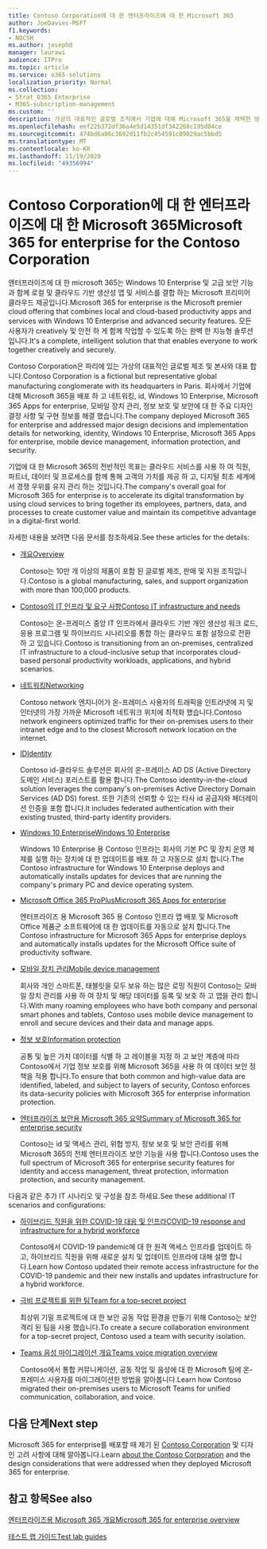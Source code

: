 ```yaml
---
title: Contoso Corporation에 대 한 엔터프라이즈에 대 한 Microsoft 365
author: JoeDavies-MSFT
f1.keywords:
- NOCSH
ms.author: josephd
manager: laurawi
audience: ITPro
ms.topic: article
ms.service: o365-solutions
localization_priority: Normal
ms.collection:
- Strat_O365_Enterprise
- M365-subscription-management
ms.custom: ''
description: 가상의 대표적인 글로벌 조직에서 기업에 대해 Microsoft 365을 채택한 방식입니다.
ms.openlocfilehash: eef22b372df36a4e5d14351df342268c195d04ce
ms.sourcegitcommit: 474bd6a86c3692d11fb2c454591c89029ac5bbd5
ms.translationtype: MT
ms.contentlocale: ko-KR
ms.lasthandoff: 11/19/2020
ms.locfileid: "49356994"
---
```

# <a name="microsoft-365-for-enterprise-for-the-contoso-corporation"></a><span data-ttu-id="e691c-103">Contoso Corporation에 대 한 엔터프라이즈에 대 한 Microsoft 365</span><span class="sxs-lookup"><span data-stu-id="e691c-103">Microsoft 365 for enterprise for the Contoso Corporation</span></span>

<span data-ttu-id="e691c-104">엔터프라이즈에 대 한 microsoft 365는 Windows 10 Enterprise 및 고급 보안 기능과 함께 로컬 및 클라우드 기반 생산성 앱 및 서비스를 결합 하는 Microsoft 프리미어 클라우드 제공입니다.</span><span class="sxs-lookup"><span data-stu-id="e691c-104">Microsoft 365 for enterprise is the Microsoft premier cloud offering that combines local and cloud-based productivity apps and services with Windows 10 Enterprise and advanced security features.</span></span> <span data-ttu-id="e691c-105">모든 사용자가 creatively 및 안전 하 게 함께 작업할 수 있도록 하는 완벽 한 지능형 솔루션입니다.</span><span class="sxs-lookup"><span data-stu-id="e691c-105">It's a complete, intelligent solution that that enables everyone to work together creatively and securely.</span></span>

<span data-ttu-id="e691c-106">Contoso Corporation은 파리에 있는 가상의 대표적인 글로벌 제조 및 본사와 대표 합니다.</span><span class="sxs-lookup"><span data-stu-id="e691c-106">Contoso Corporation is a fictional but representative global manufacturing conglomerate with its headquarters in Paris.</span></span> <span data-ttu-id="e691c-107">회사에서 기업에 대해 Microsoft 365을 배포 하 고 네트워킹, id, Windows 10 Enterprise, Microsoft 365 Apps for enterprise, 모바일 장치 관리, 정보 보호 및 보안에 대 한 주요 디자인 결정 사항 및 구현 정보를 해결 했습니다.</span><span class="sxs-lookup"><span data-stu-id="e691c-107">The company deployed Microsoft 365 for enterprise and addressed major design decisions and implementation details for networking, identity, Windows 10 Enterprise, Microsoft 365 Apps for enterprise, mobile device management, information protection, and security.</span></span>

<span data-ttu-id="e691c-108">기업에 대 한 Microsoft 365의 전반적인 목표는 클라우드 서비스를 사용 하 여 직원, 파트너, 데이터 및 프로세스를 함께 통해 고객의 가치를 제공 하 고, 디지털 최초 세계에서 경쟁 우위를 유지 관리 하는 것입니다.</span><span class="sxs-lookup"><span data-stu-id="e691c-108">The company's overall goal for Microsoft 365 for enterprise is to accelerate its digital transformation by using cloud services to bring together its employees, partners, data, and processes to create customer value and maintain its competitive advantage in a digital-first world.</span></span>

<span data-ttu-id="e691c-109">자세한 내용을 보려면 다음 문서를 참조하세요.</span><span class="sxs-lookup"><span data-stu-id="e691c-109">See these articles for the details:</span></span>

- [<span data-ttu-id="e691c-110">개요</span><span class="sxs-lookup"><span data-stu-id="e691c-110">Overview</span></span>](contoso-overview.md)

  <span data-ttu-id="e691c-111">Contoso는 10만 개 이상의 제품이 포함 된 글로벌 제조, 판매 및 지원 조직입니다.</span><span class="sxs-lookup"><span data-stu-id="e691c-111">Contoso is a global manufacturing, sales, and support organization with more than 100,000 products.</span></span>

- [<span data-ttu-id="e691c-112">Contoso의 IT 인프라 및 요구 사항</span><span class="sxs-lookup"><span data-stu-id="e691c-112">Contoso IT infrastructure and needs</span></span>](contoso-infra-needs.md)

  <span data-ttu-id="e691c-113">Contoso는 온-프레미스 중앙 IT 인프라에서 클라우드 기반 개인 생산성 워크 로드, 응용 프로그램 및 하이브리드 시나리오를 통합 하는 클라우드 포함 설정으로 전환 하 고 있습니다.</span><span class="sxs-lookup"><span data-stu-id="e691c-113">Contoso is transitioning from an on-premises, centralized IT infrastructure to a cloud-inclusive setup that incorporates cloud-based personal productivity workloads, applications, and hybrid scenarios.</span></span>

- [<span data-ttu-id="e691c-114">네트워킹</span><span class="sxs-lookup"><span data-stu-id="e691c-114">Networking</span></span>](contoso-networking.md)

  <span data-ttu-id="e691c-115">Contoso network 엔지니어가 온-프레미스 사용자의 트래픽을 인트라넷에 지 및 인터넷의 가장 가까운 Microsoft 네트워크 위치에 최적화 했습니다.</span><span class="sxs-lookup"><span data-stu-id="e691c-115">Contoso network engineers optimized traffic for their on-premises users to their intranet edge and to the closest Microsoft network location on the internet.</span></span>

- [<span data-ttu-id="e691c-116">ID</span><span class="sxs-lookup"><span data-stu-id="e691c-116">Identity</span></span>](contoso-identity.md)

  <span data-ttu-id="e691c-117">Contoso id-클라우드 솔루션은 회사의 온-프레미스 AD DS (Active Directory 도메인 서비스) 포리스트를 활용 합니다.</span><span class="sxs-lookup"><span data-stu-id="e691c-117">The Contoso identity-in-the-cloud solution leverages the company's on-premises Active Directory Domain Services (AD DS) forest.</span></span> <span data-ttu-id="e691c-118">또한 기존의 신뢰할 수 있는 타사 id 공급자와 페더레이션 인증을 포함 합니다.</span><span class="sxs-lookup"><span data-stu-id="e691c-118">It includes federated authentication with their existing trusted, third-party identity providers.</span></span>

- [<span data-ttu-id="e691c-119">Windows 10 Enterprise</span><span class="sxs-lookup"><span data-stu-id="e691c-119">Windows 10 Enterprise</span></span>](contoso-win10.md)

  <span data-ttu-id="e691c-120">Windows 10 Enterprise 용 Contoso 인프라는 회사의 기본 PC 및 장치 운영 체제를 실행 하는 장치에 대 한 업데이트를 배포 하 고 자동으로 설치 합니다.</span><span class="sxs-lookup"><span data-stu-id="e691c-120">The Contoso infrastructure for Windows 10 Enterprise deploys and automatically installs updates for devices that are running the company's primary PC and device operating system.</span></span>

- [<span data-ttu-id="e691c-121">Microsoft Office 365 ProPlus</span><span class="sxs-lookup"><span data-stu-id="e691c-121">Microsoft 365 Apps for enterprise</span></span>](contoso-o365pp.md)

  <span data-ttu-id="e691c-122">엔터프라이즈 용 Microsoft 365 용 Contoso 인프라 앱 배포 및 Microsoft Office 제품군 소프트웨어에 대 한 업데이트를 자동으로 설치 합니다.</span><span class="sxs-lookup"><span data-stu-id="e691c-122">The Contoso infrastructure for Microsoft 365 Apps for enterprise deploys and automatically installs updates for the Microsoft Office suite of productivity software.</span></span>

- [<span data-ttu-id="e691c-123">모바일 장치 관리</span><span class="sxs-lookup"><span data-stu-id="e691c-123">Mobile device management</span></span>](contoso-mdm.md)

  <span data-ttu-id="e691c-124">회사와 개인 스마트폰, 태블릿을 모두 보유 하는 많은 로밍 직원이 Contoso는 모바일 장치 관리를 사용 하 여 장치 및 해당 데이터를 등록 및 보호 하 고 앱을 관리 합니다.</span><span class="sxs-lookup"><span data-stu-id="e691c-124">With many roaming employees who have both company and personal smart phones and tablets, Contoso uses mobile device management to enroll and secure devices and their data and manage apps.</span></span>

- [<span data-ttu-id="e691c-125">정보 보호</span><span class="sxs-lookup"><span data-stu-id="e691c-125">Information protection</span></span>](contoso-info-protect.md)

  <span data-ttu-id="e691c-126">공통 및 높은 가치 데이터를 식별 하 고 레이블을 지정 하 고 보안 계층에 따라 Contoso에서 기업 정보 보호를 위해 Microsoft 365을 사용 하 여 데이터 보안 정책을 적용 합니다.</span><span class="sxs-lookup"><span data-stu-id="e691c-126">To ensure that both common and high-value data are identified, labeled, and subject to layers of security, Contoso enforces its data-security policies with Microsoft 365 for enterprise information protection.</span></span>

- [<span data-ttu-id="e691c-127">엔터프라이즈 보안용 Microsoft 365 요약</span><span class="sxs-lookup"><span data-stu-id="e691c-127">Summary of Microsoft 365 for enterprise security</span></span>](contoso-security-summary.md)

  <span data-ttu-id="e691c-128">Contoso는 id 및 액세스 관리, 위협 방지, 정보 보호 및 보안 관리를 위해 Microsoft 365의 전체 엔터프라이즈 보안 기능을 사용 합니다.</span><span class="sxs-lookup"><span data-stu-id="e691c-128">Contoso uses the full spectrum of Microsoft 365 for enterprise security features for identity and access management, threat protection, information protection, and security management.</span></span>

<span data-ttu-id="e691c-129">다음과 같은 추가 IT 시나리오 및 구성을 참조 하세요.</span><span class="sxs-lookup"><span data-stu-id="e691c-129">See these additional IT scenarios and configurations:</span></span>

- [<span data-ttu-id="e691c-130">하이브리드 직원을 위한 COVID-19 대응 및 인프라</span><span class="sxs-lookup"><span data-stu-id="e691c-130">COVID-19 response and infrastructure for a hybrid workforce</span></span>](../solutions/contoso-hybrid-workforce.md)

  <span data-ttu-id="e691c-131">Contoso에서 COVID-19 pandemic에 대 한 원격 액세스 인프라를 업데이트 하 고, 하이브리드 직원을 위해 새로운 설치 및 업데이트 인프라에 대해 설명 합니다.</span><span class="sxs-lookup"><span data-stu-id="e691c-131">Learn how Contoso updated their remote access infrastructure for the COVID-19 pandemic and their new installs and updates infrastructure for a hybrid workforce.</span></span>

- [<span data-ttu-id="e691c-132">극비 프로젝트를 위한 팀</span><span class="sxs-lookup"><span data-stu-id="e691c-132">Team for a top-secret project</span></span>](../solutions/contoso-team-for-top-secret-project.md)

  <span data-ttu-id="e691c-133">최상위 기밀 프로젝트에 대 한 보안 공동 작업 환경을 만들기 위해 Contoso는 보안 격리 된 팀을 사용 했습니다.</span><span class="sxs-lookup"><span data-stu-id="e691c-133">To create a secure collaboration environment for a top-secret project, Contoso used a team with security isolation.</span></span>

- [<span data-ttu-id="e691c-134">Teams 음성 마이그레이션 개요</span><span class="sxs-lookup"><span data-stu-id="e691c-134">Teams voice migration overview</span></span>](https://docs.microsoft.com/MicrosoftTeams/voice-case-study-overview)

  <span data-ttu-id="e691c-135">Contoso에서 통합 커뮤니케이션, 공동 작업 및 음성에 대 한 Microsoft 팀에 온-프레미스 사용자를 마이그레이션한 방법을 알아봅니다.</span><span class="sxs-lookup"><span data-stu-id="e691c-135">Learn how Contoso migrated their on-premises users to Microsoft Teams for unified communication, collaboration, and voice.</span></span>

## <a name="next-step"></a><span data-ttu-id="e691c-136">다음 단계</span><span class="sxs-lookup"><span data-stu-id="e691c-136">Next step</span></span>

<span data-ttu-id="e691c-137">Microsoft 365 for enterprise를 배포할 때 제기 된 [Contoso Corporation](contoso-overview.md) 및 디자인 고려 사항에 대해 알아봅니다.</span><span class="sxs-lookup"><span data-stu-id="e691c-137">Learn [about the Contoso Corporation](contoso-overview.md) and the design considerations that were addressed when they deployed Microsoft 365 for enterprise.</span></span>


## <a name="see-also"></a><span data-ttu-id="e691c-138">참고 항목</span><span class="sxs-lookup"><span data-stu-id="e691c-138">See also</span></span>

[<span data-ttu-id="e691c-139">엔터프라이즈용 Microsoft 365 개요</span><span class="sxs-lookup"><span data-stu-id="e691c-139">Microsoft 365 for enterprise overview</span></span>](microsoft-365-overview.md)

[<span data-ttu-id="e691c-140">테스트 랩 가이드</span><span class="sxs-lookup"><span data-stu-id="e691c-140">Test lab guides</span></span>](m365-enterprise-test-lab-guides.md)
